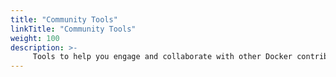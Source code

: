 ```yaml
---
title: "Community Tools"
linkTitle: "Community Tools"
weight: 100
description: >-
     Tools to help you engage and collaborate with other Docker contributors
---
```


